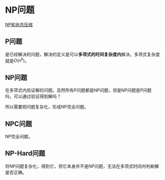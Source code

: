 # NP问题

[NP和状态压缩](https://zhuanlan.zhihu.com/p/131585177)

## P问题
是已经解决的问题，解决的定义是可以**多项式的时间复杂度内**解决。多项式复杂度就是${O(n^k)}$。

## NP问题
在多项式内验证解的问题。显然所有P问题都是NP问题，但是NP问题是P问题吗，可以通过验证得到解吗？

所以需要把问题复杂化，形成NP完全问题。

## NPC问题
NP完全问题。

## NP-Hard问题
将NP问题复杂化，得到它，但它本身并不是NP问题，无法在多项式时间内判断解是否正确。

